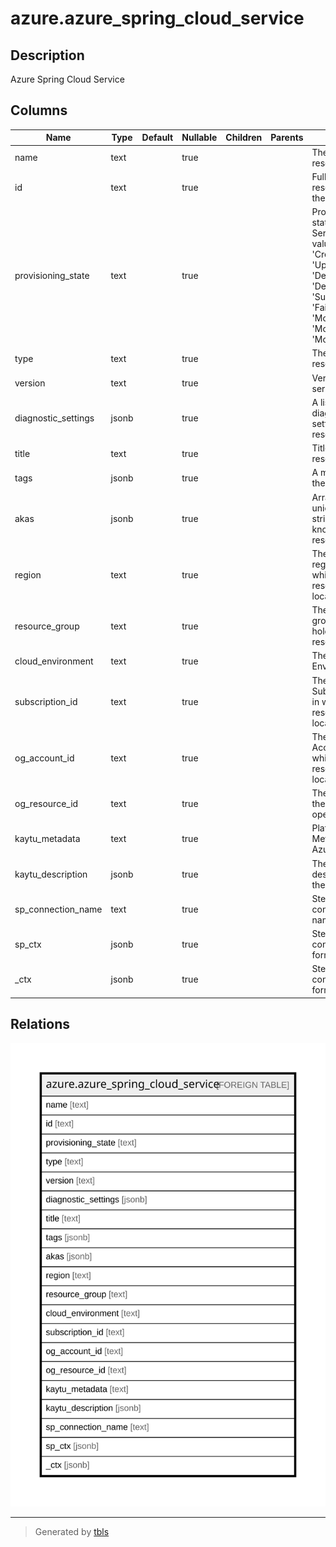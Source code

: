# azure.azure_spring_cloud_service

## Description

Azure Spring Cloud Service

## Columns

| Name | Type | Default | Nullable | Children | Parents | Comment |
| ---- | ---- | ------- | -------- | -------- | ------- | ------- |
| name | text |  | true |  |  | The name of the resource. |
| id | text |  | true |  |  | Fully qualified resource Id for the resource. |
| provisioning_state | text |  | true |  |  | Provisioning state of the Service. Possible values include: 'Creating', 'Updating', 'Deleting', 'Deleted', 'Succeeded', 'Failed', 'Moving', 'Moved', 'MoveFailed'. |
| type | text |  | true |  |  | The type of the resource. |
| version | text |  | true |  |  | Version of the service. |
| diagnostic_settings | jsonb |  | true |  |  | A list of active diagnostic settings for the resource. |
| title | text |  | true |  |  | Title of the resource. |
| tags | jsonb |  | true |  |  | A map of tags for the resource. |
| akas | jsonb |  | true |  |  | Array of globally unique identifier strings (also known as) for the resource. |
| region | text |  | true |  |  | The Azure region/location in which the resource is located. |
| resource_group | text |  | true |  |  | The resource group which holds this resource. |
| cloud_environment | text |  | true |  |  | The Azure Cloud Environment. |
| subscription_id | text |  | true |  |  | The Azure Subscription ID in which the resource is located. |
| og_account_id | text |  | true |  |  | The Platform Account ID in which the resource is located. |
| og_resource_id | text |  | true |  |  | The unique ID of the resource in opengovernance. |
| kaytu_metadata | text |  | true |  |  | Platform Metadata of the Azure resource. |
| kaytu_description | jsonb |  | true |  |  | The full model description of the resource |
| sp_connection_name | text |  | true |  |  | Steampipe connection name. |
| sp_ctx | jsonb |  | true |  |  | Steampipe context in JSON form. |
| _ctx | jsonb |  | true |  |  | Steampipe context in JSON form. |

## Relations

![er](azure.azure_spring_cloud_service.svg)

---

> Generated by [tbls](https://github.com/k1LoW/tbls)
